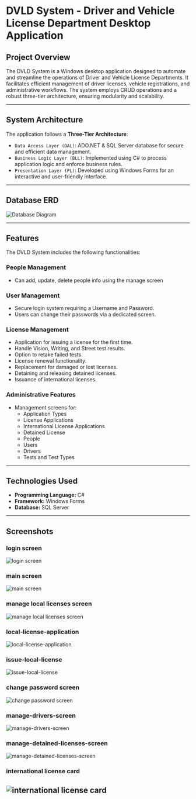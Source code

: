 # DVLD System - Driver and Vehicle License Department Desktop Application

## **Project Overview**
The DVLD System is a Windows desktop application designed to automate and streamline the operations of Driver and Vehicle License Departments. It facilitates efficient management of driver licenses, vehicle registrations, and administrative workflows. The system employs CRUD operations and a robust three-tier architecture, ensuring modularity and scalability.

---

## **System Architecture**
The application follows a **Three-Tier Architecture**:
- `Data Access Layer (DAL)`: ADO.NET & SQL Server database for secure and efficient data management.
- `Business Logic Layer (BLL)`: Implemented using C# to process application logic and enforce business rules.
- `Presentation Layer (PL)`: Developed using Windows Forms for an interactive and user-friendly interface.

---
## **Database ERD**
![Database Diagram](<screenshots/DVLD Database Diagram.png>)

---


## **Features**
The DVLD System includes the following functionalities:

### **People Management**
- Can add, update, delete people info using the manage screen

### **User Management**
- Secure login system requiring a Username and Password.
- Users can change their passwords via a dedicated screen.

### **License Management**
- Application for issuing a license for the first time.
- Handle Vision, Writing, and Street test results.
- Option to retake failed tests.
- License renewal functionality.
- Replacement for damaged or lost licenses.
- Detaining and releasing detained licenses.
- Issuance of international licenses.

### **Administrative Features**
- Management screens for:
  - Application Types
  - License Applications
  - International License Applications
  - Detained License
  - People
  - Users
  - Drivers
  - Tests and Test Types

---

## **Technologies Used**
- **Programming Language:** C#
- **Framework:** Windows Forms
- **Database:** SQL Server

---

## **Screenshots**

### login screen
![login screen](screenshots/v2/login-screen.jpg)
### main screen
![main screen](screenshots/v2/main-menu.jpg)

### manage local licenses screen
![manage local licenses screen](screenshots/v2/manage-local-license-applications-screen.jpg)
### local-license-application
![local-license-application](screenshots/v2/local-license-application.jpg)
### issue-local-license
![issue-local-license](screenshots/v2/issue-local-license.jpg)

### change password screen
![change password screen](screenshots//v2/change-password.jpg)
### manage-drivers-screen
![manage-drivers-screen](screenshots/v2/manage-driver-screen.jpg)
### manage-detained-licenses-screen
![manage-detained-licenses-screen](screenshots/v2/manage-detained-licenses-screen.jpg)
### international license card
![international license card](screenshots/v2/international-license-card.jpg)
---

